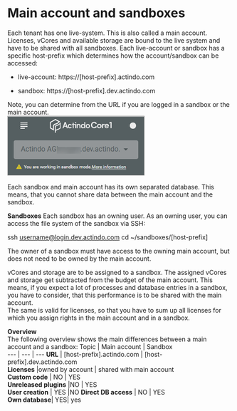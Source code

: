 # Main account and sandboxes

Each tenant has one live-system. This is also called a main account. Licenses, vCores and available storage are bound to the live system and have to be shared with all sandboxes. Each live-account or sandbox has a specific host-prefix which determines how the account/sandbox can be accessed:

- live-account: https://[host-prefix].actindo.com

- sandbox: https://[host-prefix].dev.actindo.com

Note, you can determine from the URL if you are logged in a sandbox or the main account.   
![Sandbox URL](../../Assets/Screenshots/Core1Platform/AdministratingCore1/SandboxURL.png "[Sandbox URL]")

Each sandbox and main account has its own separated database. This means, that you cannot share data between the main account and the sandbox.

**Sandboxes**
Each sandbox has an owning user. As an owning user, you can access the file system of the sandbox via SSH:

ssh username@login.dev.actindo.com
cd ~/sandboxes/[host-prefix]

The owner of a sandbox must have access to the owning main account, but does not need to be owned by the main account.

vCores and storage are to be assigned to a sandbox. The assigned vCores and storage get subtracted from the budget of the main account. This means, if you expect a lot of processes and database entries in a sandbox, you have to consider, that this performance is to be shared with the main account.   
The same is valid for licenses, so that you have to sum up all licenses for which you assign rights in the main account and in a sandbox.


**Overview**   
The following overview shows the main differences between a main account and a sandbox:
Topic | Main account | Sandbox   
--- | --- | ---
**URL** | [host-prefix].actindo.com | [host-prefix].dev.actindo.com    
**Licenses** |owned by account | shared with main account  
**Custom code** | NO | YES   
**Unreleased plugins** |NO | YES   
**User creation** | YES |NO 
**Direct DB access** | NO | YES   
**Own database**| YES| yes